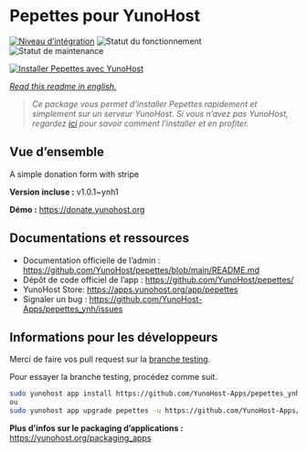 <!--
N.B.: This README was automatically generated by https://github.com/YunoHost/apps/tree/master/tools/readme_generator
It shall NOT be edited by hand.
-->

# Pepettes pour YunoHost

[![Niveau d’intégration](https://dash.yunohost.org/integration/pepettes.svg)](https://dash.yunohost.org/appci/app/pepettes) ![Statut du fonctionnement](https://ci-apps.yunohost.org/ci/badges/pepettes.status.svg) ![Statut de maintenance](https://ci-apps.yunohost.org/ci/badges/pepettes.maintain.svg)

[![Installer Pepettes avec YunoHost](https://install-app.yunohost.org/install-with-yunohost.svg)](https://install-app.yunohost.org/?app=pepettes)

*[Read this readme in english.](./README.md)*

> *Ce package vous permet d’installer Pepettes rapidement et simplement sur un serveur YunoHost.
Si vous n’avez pas YunoHost, regardez [ici](https://yunohost.org/#/install) pour savoir comment l’installer et en profiter.*

## Vue d’ensemble

A simple donation form with stripe

**Version incluse :** v1.0.1~ynh1

**Démo :** https://donate.yunohost.org
## Documentations et ressources

* Documentation officielle de l’admin : <https://github.com/YunoHost/pepettes/blob/main/README.md>
* Dépôt de code officiel de l’app : <https://github.com/YunoHost/pepettes/>
* YunoHost Store: <https://apps.yunohost.org/app/pepettes>
* Signaler un bug : <https://github.com/YunoHost-Apps/pepettes_ynh/issues>

## Informations pour les développeurs

Merci de faire vos pull request sur la [branche testing](https://github.com/YunoHost-Apps/pepettes_ynh/tree/testing).

Pour essayer la branche testing, procédez comme suit.

``` bash
sudo yunohost app install https://github.com/YunoHost-Apps/pepettes_ynh/tree/testing --debug
ou
sudo yunohost app upgrade pepettes -u https://github.com/YunoHost-Apps/pepettes_ynh/tree/testing --debug
```

**Plus d’infos sur le packaging d’applications :** <https://yunohost.org/packaging_apps>